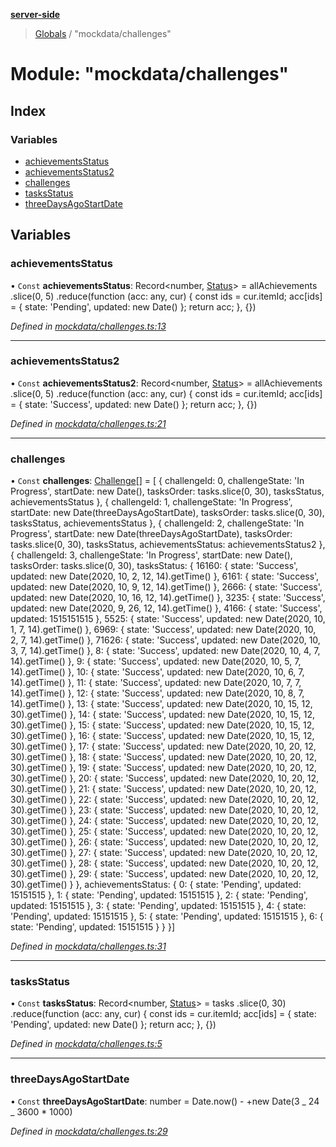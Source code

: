 **[server-side](../README.md)**

> [Globals](../globals.md) / "mockdata/challenges"

# Module: "mockdata/challenges"

## Index

### Variables

- [achievementsStatus](_mockdata_challenges_.md#achievementsstatus)
- [achievementsStatus2](_mockdata_challenges_.md#achievementsstatus2)
- [challenges](_mockdata_challenges_.md#challenges)
- [tasksStatus](_mockdata_challenges_.md#tasksstatus)
- [threeDaysAgoStartDate](_mockdata_challenges_.md#threedaysagostartdate)

## Variables

### achievementsStatus

• `Const` **achievementsStatus**: Record\<number, [Status](../interfaces/_types_interfaces_.status.md)> = allAchievements .slice(0, 5) .reduce(function (acc: any, cur) { const ids = cur.itemId; acc[ids] = { state: 'Pending', updated: new Date() }; return acc; }, {})

_Defined in [mockdata/challenges.ts:13](https://github.com/plaskontaras/jsmp/blob/bc6b3bd/server/src/mockdata/challenges.ts#L13)_

---

### achievementsStatus2

• `Const` **achievementsStatus2**: Record\<number, [Status](../interfaces/_types_interfaces_.status.md)> = allAchievements .slice(0, 5) .reduce(function (acc: any, cur) { const ids = cur.itemId; acc[ids] = { state: 'Success', updated: new Date() }; return acc; }, {})

_Defined in [mockdata/challenges.ts:21](https://github.com/plaskontaras/jsmp/blob/bc6b3bd/server/src/mockdata/challenges.ts#L21)_

---

### challenges

• `Const` **challenges**: [Challenge](../interfaces/_types_interfaces_.challenge.md)[] = [ { challengeId: 0, challengeState: 'In Progress', startDate: new Date(), tasksOrder: tasks.slice(0, 30), tasksStatus, achievementsStatus }, { challengeId: 1, challengeState: 'In Progress', startDate: new Date(threeDaysAgoStartDate), tasksOrder: tasks.slice(0, 30), tasksStatus, achievementsStatus }, { challengeId: 2, challengeState: 'In Progress', startDate: new Date(threeDaysAgoStartDate), tasksOrder: tasks.slice(0, 30), tasksStatus, achievementsStatus: achievementsStatus2 }, { challengeId: 3, challengeState: 'In Progress', startDate: new Date(), tasksOrder: tasks.slice(0, 30), tasksStatus: { 16160: { state: 'Success', updated: new Date(2020, 10, 2, 12, 14).getTime() }, 6161: { state: 'Success', updated: new Date(2020, 10, 9, 12, 14).getTime() }, 2666: { state: 'Success', updated: new Date(2020, 10, 16, 12, 14).getTime() }, 3235: { state: 'Success', updated: new Date(2020, 9, 26, 12, 14).getTime() }, 4166: { state: 'Success', updated: 1515151515 }, 5525: { state: 'Success', updated: new Date(2020, 10, 1, 7, 14).getTime() }, 6969: { state: 'Success', updated: new Date(2020, 10, 2, 7, 14).getTime() }, 71626: { state: 'Success', updated: new Date(2020, 10, 3, 7, 14).getTime() }, 8: { state: 'Success', updated: new Date(2020, 10, 4, 7, 14).getTime() }, 9: { state: 'Success', updated: new Date(2020, 10, 5, 7, 14).getTime() }, 10: { state: 'Success', updated: new Date(2020, 10, 6, 7, 14).getTime() }, 11: { state: 'Success', updated: new Date(2020, 10, 7, 7, 14).getTime() }, 12: { state: 'Success', updated: new Date(2020, 10, 8, 7, 14).getTime() }, 13: { state: 'Success', updated: new Date(2020, 10, 15, 12, 30).getTime() }, 14: { state: 'Success', updated: new Date(2020, 10, 15, 12, 30).getTime() }, 15: { state: 'Success', updated: new Date(2020, 10, 15, 12, 30).getTime() }, 16: { state: 'Success', updated: new Date(2020, 10, 15, 12, 30).getTime() }, 17: { state: 'Success', updated: new Date(2020, 10, 20, 12, 30).getTime() }, 18: { state: 'Success', updated: new Date(2020, 10, 20, 12, 30).getTime() }, 19: { state: 'Success', updated: new Date(2020, 10, 20, 12, 30).getTime() }, 20: { state: 'Success', updated: new Date(2020, 10, 20, 12, 30).getTime() }, 21: { state: 'Success', updated: new Date(2020, 10, 20, 12, 30).getTime() }, 22: { state: 'Success', updated: new Date(2020, 10, 20, 12, 30).getTime() }, 23: { state: 'Success', updated: new Date(2020, 10, 20, 12, 30).getTime() }, 24: { state: 'Success', updated: new Date(2020, 10, 20, 12, 30).getTime() }, 25: { state: 'Success', updated: new Date(2020, 10, 20, 12, 30).getTime() }, 26: { state: 'Success', updated: new Date(2020, 10, 20, 12, 30).getTime() }, 27: { state: 'Success', updated: new Date(2020, 10, 20, 12, 30).getTime() }, 28: { state: 'Success', updated: new Date(2020, 10, 20, 12, 30).getTime() }, 29: { state: 'Success', updated: new Date(2020, 10, 20, 12, 30).getTime() } }, achievementsStatus: { 0: { state: 'Pending', updated: 15151515 }, 1: { state: 'Pending', updated: 15151515 }, 2: { state: 'Pending', updated: 15151515 }, 3: { state: 'Pending', updated: 15151515 }, 4: { state: 'Pending', updated: 15151515 }, 5: { state: 'Pending', updated: 15151515 }, 6: { state: 'Pending', updated: 15151515 } } }]

_Defined in [mockdata/challenges.ts:31](https://github.com/plaskontaras/jsmp/blob/bc6b3bd/server/src/mockdata/challenges.ts#L31)_

---

### tasksStatus

• `Const` **tasksStatus**: Record\<number, [Status](../interfaces/_types_interfaces_.status.md)> = tasks .slice(0, 30) .reduce(function (acc: any, cur) { const ids = cur.itemId; acc[ids] = { state: 'Pending', updated: new Date() }; return acc; }, {})

_Defined in [mockdata/challenges.ts:5](https://github.com/plaskontaras/jsmp/blob/bc6b3bd/server/src/mockdata/challenges.ts#L5)_

---

### threeDaysAgoStartDate

• `Const` **threeDaysAgoStartDate**: number = Date.now() - +new Date(3 _ 24 _ 3600 \* 1000)

_Defined in [mockdata/challenges.ts:29](https://github.com/plaskontaras/jsmp/blob/bc6b3bd/server/src/mockdata/challenges.ts#L29)_
